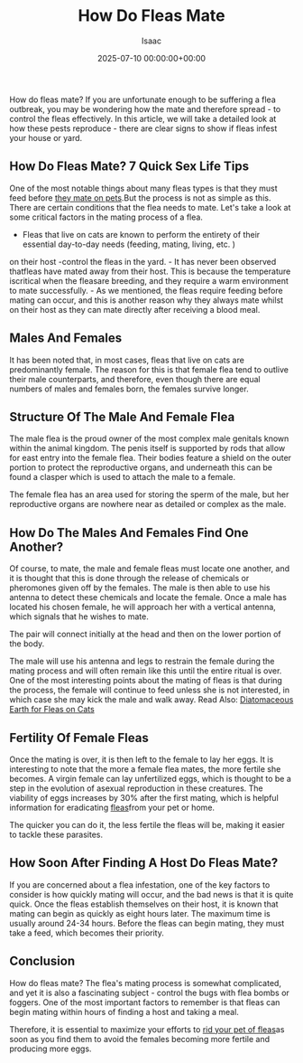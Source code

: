 ﻿---
title: How Do Fleas Mate
description: How do fleas mate? If you are unfortunate enough to be suffering a flea outbreak, you may be wondering how the mate and therefore spread - to control the...
slug: /how-do-fleas-mate/
date: 2025-07-10 00:00:00+00:00
lastmod: 2025-07-10 00:00:00+03:00
author: Isaac
categories:

- Fleas

- Guide
tags:

- fleas

- flea

- mate
layout: post
---

How do fleas mate? If you are unfortunate enough to be suffering a flea outbreak, you may be wondering how the mate and therefore spread - to control the fleas effectively. In this article, we will take a detailed look at how these pests reproduce - there are clear signs to show if fleas infest your house or yard.

##  How Do Fleas Mate? 7 Quick Sex Life Tips

One of the most notable things about many fleas types is that they must feed before [they mate on pets](https://hgic.clemson.edu/factsheet/flea-control/).But the process is not as simple as this. There are certain conditions that the flea needs to mate. Let's take a look at some critical factors in the mating process of a flea.

- Fleas that live on cats are known to perform the entirety of their essential day-to-day needs (feeding, mating, living, etc. )

on their host -control the fleas in the yard. - It has never been observed thatfleas have mated away from their host. This is because the temperature iscritical when the fleasare breeding, and they require a warm environment to mate successfully. - As we mentioned, the fleas require feeding before mating can occur, and this is another reason why they always mate whilst on their host as they can mate directly after receiving a blood meal.

##  Males And Females

It has been noted that, in most cases, fleas that live on cats are predominantly female. The reason for this is that female flea tend to outlive their male counterparts, and therefore, even though there are equal numbers of males and females born, the females survive longer.

##  Structure Of The Male And Female Flea

The male flea is the proud owner of the most complex male genitals known within the animal kingdom. The penis itself is supported by rods that allow for east entry into the female flea. Their bodies feature a shield on the outer portion to protect the reproductive organs, and underneath this can be found a clasper which is used to attach the male to a female.

The female flea has an area used for storing the sperm of the male, but her reproductive organs are nowhere near as detailed or complex as the male.

##  How Do The Males And Females Find One Another?

Of course, to mate, the male and female fleas must locate one another, and it is thought that this is done through the release of chemicals or pheromones given off by the females. The male is then able to use his antenna to detect these chemicals and locate the female. Once a male has located his chosen female, he will approach her with a vertical antenna, which signals that he wishes to mate.

The pair will connect initially at the head and then on the lower portion of the body.

The male will use his antenna and legs to restrain the female during the mating process and will often remain like this until the entire ritual is over. One of the most interesting points about the mating of fleas is that during the process, the female will continue to feed unless she is not interested, in which case she may kick the male and walk away. Read Also: [Diatomaceous Earth for Fleas on Cats](https://pestpolicy.com/diatomaceous-earth-for-fleas-on-cats/)

##  Fertility Of Female Fleas

Once the mating is over, it is then left to the female to lay her eggs. It is interesting to note that the more a female flea mates, the more fertile she becomes. A virgin female can lay unfertilized eggs, which is thought to be a step in the evolution of asexual reproduction in these creatures. The viability of eggs increases by 30% after the first mating, which is helpful information for eradicating [fleas](https://pestpolicy.com/where-do-fleas-come-from/)from your pet or home.

The quicker you can do it, the less fertile the fleas will be, making it easier to tackle these parasites.

##  How Soon After Finding A Host Do Fleas Mate?

If you are concerned about a flea infestation, one of the key factors to consider is how quickly mating will occur, and the bad news is that it is quite quick. Once the fleas establish themselves on their host, it is known that mating can begin as quickly as eight hours later. The maximum time is usually around 24-34 hours. Before the fleas can begin mating, they must take a feed, which becomes their priority.

##  Conclusion

How do fleas mate? The flea's mating process is somewhat complicated, and yet it is also a fascinating subject - control the bugs with flea bombs or foggers. One of the most important factors to remember is that fleas can begin mating within hours of finding a host and taking a meal.

Therefore, it is essential to maximize your efforts to [rid your pet of fleas](https://pestpolicy.com/how-to-get-rid-of-fleas-on-clothes-and-bedding/)as soon as you find them to avoid the females becoming more fertile and producing more eggs.

